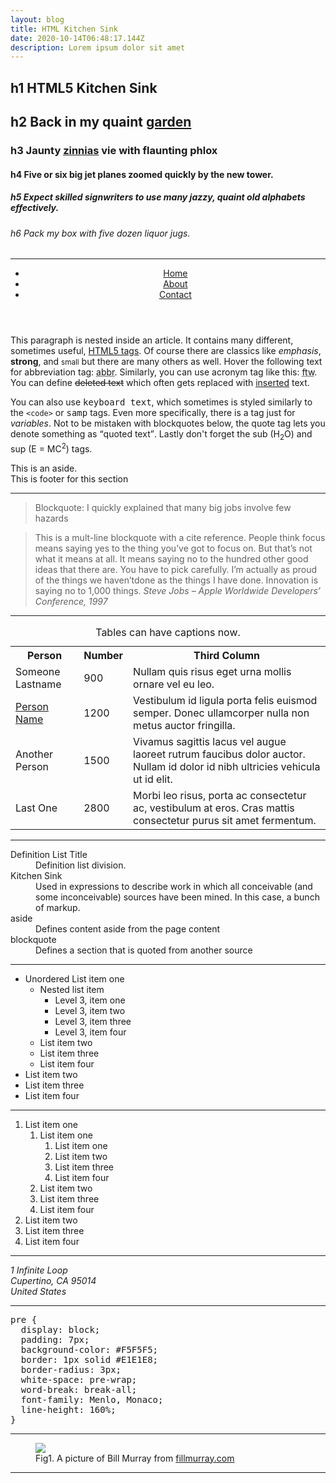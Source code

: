 ```yaml
---
layout: blog
title: HTML Kitchen Sink
date: 2020-10-14T06:48:17.144Z
description: Lorem ipsum dolor sit amet
---
```


<!-- HTML5 Kitchen sink by @dbox -->

<main>
  <section>
    <hgroup>
      <h1>h1 HTML5 Kitchen Sink</h1>
      <h2>h2 Back in my quaint <a href='#'>garden</a></h2>
      <h3>h3 Jaunty <a href='#'>zinnias</a> vie with flaunting phlox</h3>
      <h4>h4 Five or six big jet planes zoomed quickly by the new tower.</h4>
      <h5>h5 Expect skilled signwriters to use many jazzy, quaint old alphabets effectively.</h5>
      <h6>h6 Pack my box with five dozen liquor jugs.</h6>
    </hgroup>
  </section>
  <hr>
  <section>
    <header>
      <nav>
        <ul>
          <li><a href="#">Home</a></li>
          <li><a href="#">About</a></li>
          <li><a href="#">Contact</a></li>
        </ul>
      </nav>
    </header>
    <article>
      <p>This paragraph is nested inside an article. It contains many different, sometimes useful, <a href="https://www.w3schools.com/tags/">HTML5 tags</a>. Of course there are classics like <em>emphasis</em>, <strong>strong</strong>, and <small>small</small>        but there are many others as well. Hover the following text for abbreviation tag: <abbr title="abbreviation">abbr</abbr>. Similarly, you can use acronym tag like this: <acronym title="For The Win">ftw</acronym>. You can define <del>deleted text</del>        which often gets replaced with <ins>inserted</ins> text.</p>
      <p>You can also use <kbd>keyboard text</kbd>, which sometimes is styled similarly to the <code>&lt;code&gt;</code> or <samp>samp</samp> tags. Even more specifically, there is a tag just for <var>variables</var>. Not to be mistaken with blockquotes
        below, the quote tag lets you denote something as <q>quoted text</q>. Lastly don't forget the sub (H<sub>2</sub>O) and sup (E = MC<sup>2</sup>) tags. </p>
    </article>
    <aside>This is an aside.</aside>
    <footer>This is footer for this section</footer>
  </section>
  <hr>
  <section>
    <blockquote>
      <p>Blockquote: I quickly explained that many big jobs involve few hazards</p>
    </blockquote>
    <blockquote>
      <p>This is a mult-line blockquote with a cite reference. People think focus means saying yes to the thing you’ve got to focus on. But that’s not what it means at all. It means saying no to the hundred other good ideas that there are. You have to pick
        carefully. I’m actually as proud of the things we haven’tdone as the things I have done. Innovation is saying no to 1,000 things.
        <cite>Steve Jobs – Apple Worldwide Developers’ Conference, 1997</cite>
      </p>
    </blockquote>
  </section>
  <hr>
  <section>
    <table>
      <caption>Tables can have captions now.</caption>
      <tbody>
        <tr>
          <th>Person</th>
          <th>Number</th>
          <th>Third Column</th>
        </tr>
        <tr>
          <td>Someone Lastname</td>
          <td>900</td>
          <td>Nullam quis risus eget urna mollis ornare vel eu leo.</td>
        </tr>
        <tr>
          <td><a href="#">Person Name</a></td>
          <td>1200</td>
          <td>Vestibulum id ligula porta felis euismod semper. Donec ullamcorper nulla non metus auctor fringilla.</td>
        </tr>
        <tr>
          <td>Another Person</td>
          <td>1500</td>
          <td>Vivamus sagittis lacus vel augue laoreet rutrum faucibus dolor auctor. Nullam id dolor id nibh ultricies vehicula ut id elit.</td>
        </tr>
        <tr>
          <td>Last One</td>
          <td>2800</td>
          <td>Morbi leo risus, porta ac consectetur ac, vestibulum at eros. Cras mattis consectetur purus sit amet fermentum.</td>
        </tr>
      </tbody>
    </table>
  </section>
  <hr>
  <section>
    <dl>
      <dt>Definition List Title</dt>
      <dd>Definition list division.</dd>
      <dt>Kitchen Sink</dt>
      <dd>Used in expressions to describe work in which all conceivable (and some inconceivable) sources have been mined. In this case, a bunch of markup.</dd>
      <dt>aside</dt>
      <dd>Defines content aside from the page content</dd>
      <dt>blockquote</dt>
      <dd>Defines a section that is quoted from another source</dd>
    </dl>
  </section>
  <hr>
  <section>
    <ul>
      <li>Unordered List item one
        <ul>
          <li>Nested list item
            <ul>
              <li>Level 3, item one</li>
              <li>Level 3, item two</li>
              <li>Level 3, item three</li>
              <li>Level 3, item four</li>
            </ul>
          </li>
          <li>List item two</li>
          <li>List item three</li>
          <li>List item four</li>
        </ul>
      </li>
      <li>List item two</li>
      <li>List item three</li>
      <li>List item four</li>
    </ul>
    <hr>
    <ol>
      <li>List item one
        <ol>
          <li>List item one
            <ol>
              <li>List item one</li>
              <li>List item two</li>
              <li>List item three</li>
              <li>List item four</li>
            </ol>
          </li>
          <li>List item two</li>
          <li>List item three</li>
          <li>List item four</li>
        </ol>
      </li>
      <li>List item two</li>
      <li>List item three</li>
      <li>List item four</li>
    </ol>
  </section>
  <hr>
  <section>
    <address>1 Infinite Loop<br>
  Cupertino, CA 95014<br>
  United States</address>
  </section>
  <hr>
  <section>
    <pre>
pre {
  display: block;
  padding: 7px;
  background-color: #F5F5F5;
  border: 1px solid #E1E1E8;
  border-radius: 3px;
  white-space: pre-wrap;
  word-break: break-all;
  font-family: Menlo, Monaco;
  line-height: 160%;
}</pre>

  </section>
  <hr />

  <figure>
    <img src="https://www.fillmurray.com/505/314">
    <figcaption>Fig1. A picture of Bill Murray from <a href="https://www.fillmurray.com/">fillmurray.com</a></figcaption>
  </figure>

  <hr>
  <section>

```

```

  </section>
</main>

<!-- end kitchen sink -->
</div>
